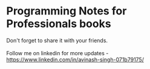 # Programming Notes for Professionals books

Don't forget to share it with your friends.<br><br>
Follow me on linkedin for more updates - https://www.linkedin.com/in/avinash-singh-071b79175/
